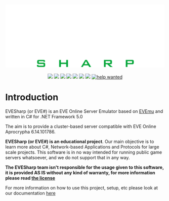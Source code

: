 <h3 align="center"><img src="assets/EVESharp.png" height="200px"></h3>

<p align="center">
	<a href="https://github.com/Almamu/EVESharp/blob/master/LICENSE"><img src="https://img.shields.io/github/license/Almamu/EVESharp" /></a>
	<a href="https://github.com/Almamu/EVESharp/pulse"><img src="https://img.shields.io/tokei/lines/github/Almamu/EVESharp" /></a>
	<a href="https://www.codefactor.io/repository/github/almamu/evesharp"><img src="https://img.shields.io/codefactor/grade/github/Almamu/EVESharp" /></a>
	<a href="https://github.com/Almamu/EVESharp/graphs/commit-activity"><img src="https://img.shields.io/github/commit-activity/w/Almamu/EVESharp" /></a>
	<a href="https://github.com/Almamu/EVESharp/graphs/contributors"><img src="https://img.shields.io/github/contributors/Almamu/EVESharp" /></a>
	<a href="https://discord.gg/4xYzq7tA3J"><img src="https://img.shields.io/discord/169172227386769418.svg" /></a>
	<a href="https://github.com/Almamu/EVESharp/issues"><img src="https://img.shields.io/github/issues-raw/Almamu/EVESharp" /></a>
	<a href="https://github.com/Almamu/EVESharp/issues?q=is%3Aissue+is%3Aopen+label%3A%22helpwanted%22"><img src="https://img.shields.io/github/issues/Almamu/EVESharp/helpwanted?color=green" alt="help wanted"></a>
</p>

# Introduction
EVESharp (or EVE#) is an EVE Online Server Emulator based on [EVEmu](https://github.com/evemuproject/evemu_apocrypha/) and written in C# for .NET Framework 5.0

The aim is to provide a cluster-based server compatible with EVE Online Aprocrypha 6.14.101786.

**EVESharp (or EVE#) is an educational project**. Our main objective is to learn more about C#, Network-based Applications and Protocols for large scale projects. This software is in no way intended for running public game servers whatsoever, and we do not support that in any way.

**The EVESharp team isn't responsible for the usage given to this software, it is provided AS IS without any kind of warranty, for more information please read [the license](LICENSE)**

For more information on how to use this project, setup, etc please look at our documentation [here](Documentation/README.md)